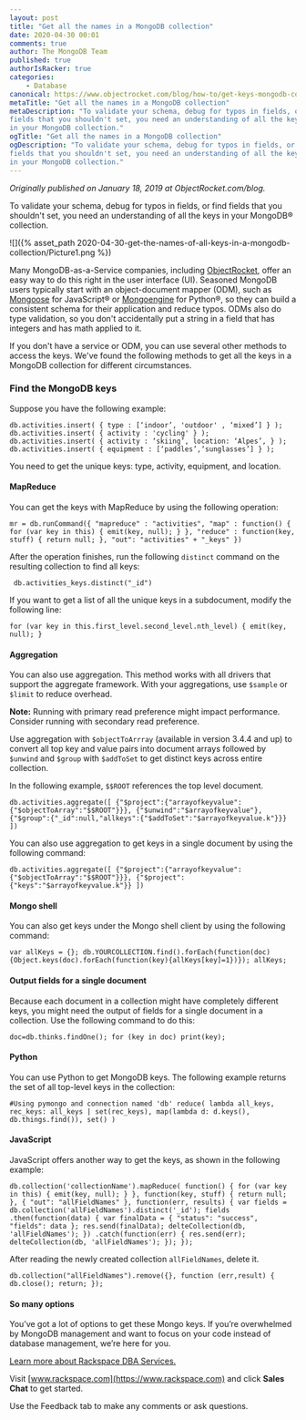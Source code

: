 ```yaml
---
layout: post
title: "Get all the names in a MongoDB collection"
date: 2020-04-30 00:01
comments: true
author: The MongoDB Team
published: true
authorIsRacker: true
categories:
    - Database
canonical: https://www.objectrocket.com/blog/how-to/get-keys-mongodb-collection/
metaTitle: "Get all the names in a MongoDB collection"
metaDescription: "To validate your schema, debug for typos in fields, or find
fields that you shouldn't set, you need an understanding of all the keys
in your MongoDB collection."
ogTitle: "Get all the names in a MongoDB collection"
ogDescription: "To validate your schema, debug for typos in fields, or find
fields that you shouldn't set, you need an understanding of all the keys
in your MongoDB collection."
---
```


*Originally published on January 18, 2019 at ObjectRocket.com/blog.*

To validate your schema, debug for typos in fields, or find fields that you
shouldn't set, you need an understanding of all the keys in your MongoDB&reg;
collection.

<!-- more -->

![]({% asset_path 2020-04-30-get-the-names-of-all-keys-in-a-mongodb-collection/Picture1.png %})

Many MongoDB-as-a-Service companies, including [ObjectRocket](https://www.objectrocket.com/),
offer an easy way to do this right in the user interface (UI). Seasoned MongoDB
users typically start with an object-document mapper (ODM), such as
[Mongoose](https://mongoosejs.com/) for JavaScript&reg; or [Mongoengine](https://mongoengine.org/)
for Python&reg;, so they can build a consistent schema for their application and
reduce typos. ODMs also do type validation, so you don't accidentally put a
string in a field that has integers and has math applied to it.

If you don't have a service or ODM, you can use several other methods to access
the keys. We've found the following methods to get all the keys in a MongoDB
collection for different circumstances.

### Find the MongoDB keys

Suppose you have the following example:

    db.activities.insert( { type : [‘indoor’, 'outdoor' , ‘mixed’] } );
    db.activities.insert( { activity : 'cycling' } );
    db.activities.insert( { activity : ‘skiing’, location: ‘Alpes’, } );
    db.activities.insert( { equipment : [‘paddles’,‘sunglasses’] } );

You need to get the unique keys: type, activity, equipment, and location.

#### MapReduce

You can get the keys with MapReduce by using the following operation:

    mr = db.runCommand({ "mapreduce" : "activities", "map" : function() { for (var key in this) { emit(key, null); } }, "reduce" : function(key, stuff) { return null; }, "out": "activities" + "_keys" })

After the operation finishes, run the following `distinct` command on the
resulting collection to find all keys:

     db.activities_keys.distinct("_id")

If you want to get a list of all the unique keys in a subdocument, modify
the following line:

    for (var key in this.first_level.second_level.nth_level) { emit(key, null); }

#### Aggregation

You can also use aggregation. This method works with all drivers that support
the aggregate framework. With your aggregations, use `$sample` or `$limit` to
reduce overhead.

**Note:** Running with primary read preference might impact performance. Consider
running with secondary read preference.

Use aggregation with `$objectToArrray` (available in version 3.4.4 and up) to
convert all top key and value pairs into document arrays followed by `$unwind`
and `$group` with `$addToSet` to get distinct keys across entire collection.

In the following example, `$$ROOT` references the top level document.

    db.activities.aggregate([ {"$project":{"arrayofkeyvalue":{"$objectToArray":"$$ROOT"}}}, {"$unwind":"$arrayofkeyvalue"}, {"$group":{"_id":null,"allkeys":{"$addToSet":"$arrayofkeyvalue.k"}}} ])

You can also use aggregation to get keys in a single document by using the
following command:

    db.activities.aggregate([ {"$project":{"arrayofkeyvalue":{"$objectToArray":"$$ROOT"}}}, {"$project":{"keys":"$arrayofkeyvalue.k"}} ])

#### Mongo shell

You can also get keys under the Mongo shell client by using the following command:

    var allKeys = {}; db.YOURCOLLECTION.find().forEach(function(doc){Object.keys(doc).forEach(function(key){allKeys[key]=1})}); allKeys;

#### Output fields for a single document

Because each document in a collection might have completely different keys, you
might need the output of fields for a single document in a collection. Use the
following command to do this:

    doc=db.thinks.findOne(); for (key in doc) print(key);

#### Python

You can use Python to get MongoDB keys. The following example returns the
set of all top-level keys in the collection:

    #Using pymongo and connection named 'db' reduce( lambda all_keys, rec_keys: all_keys | set(rec_keys), map(lambda d: d.keys(), db.things.find()), set() )

#### JavaScript

JavaScript offers another way to get the keys, as shown in the following example:

    db.collection('collectionName').mapReduce( function() { for (var key in this) { emit(key, null); } }, function(key, stuff) { return null; }, { "out": "allFieldNames" }, function(err, results) { var fields = db.collection('allFieldNames').distinct('_id'); fields .then(function(data) { var finalData = { "status": "success", "fields": data }; res.send(finalData); delteCollection(db, 'allFieldNames'); }) .catch(function(err) { res.send(err); delteCollection(db, 'allFieldNames'); }); });

After reading the newly created collection `allFieldNames`, delete it.

    db.collection("allFieldNames").remove({}, function (err,result) { db.close(); return; });

#### So many options

You’ve got a lot of options to get these Mongo keys. If you’re overwhelmed by
MongoDB management and want to focus on your code instead of database management,
we’re here for you.

<a class="cta blue" id="cta" href="https://www.rackspace.com/data/dba-services">Learn more about Rackspace DBA Services.</a>

Visit [www.rackspace.com](https://www.rackspace.com) and click **Sales Chat**
to get started.

Use the Feedback tab to make any comments or ask questions.
